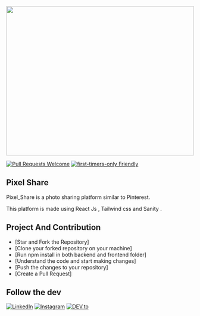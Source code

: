 <img src="https://github.com/anshul-kh/Pixel_Share/assets/122505679/15f07e45-4532-4401-9af2-df1a4ca00ba4" width="100%" height="400">


[![Pull Requests Welcome](https://img.shields.io/badge/PRs-welcome-brightgreen.svg?style=flat)](http://makeapullrequest.com)
[![first-timers-only Friendly](https://img.shields.io/badge/first--timers--only-friendly-blue.svg)](http://www.firsttimersonly.com/)


## Pixel Share
Pixel_Share is a photo sharing platform similar to Pinterest.<br>

This platform is made using React Js , Tailwind css and Sanity .

## Project And Contribution

- [Star and Fork the Repository]
- [Clone your forked repository on your machine]
- [Run npm install in both backend and frontend folder]
- [Understand the code and start making changes]
- [Push the changes to your repository]
- [Create a Pull Request]


## Follow the dev 
<a href="https://www.linkedin.com/in/anshul-o4/" target="_blank"><img src="https://img.shields.io/badge/LinkedIn-%230077B5.svg?&style=flat-square&logo=linkedin&logoColor=white" alt="LinkedIn"></a>
<a href="https://www.instagram.com/campy_ansh/" target="_blank"><img src="https://img.shields.io/badge/Instagram-%23E4405F.svg?&style=flat-square&logo=instagram&logoColor=white" alt="Instagram"></a>
<a href="https://dev.to/" target="_blank"><img src="https://img.shields.io/badge/DEV-%230A0A0A.svg?&style=flat-square&logo=DEV.to&logoColor=white" alt="DEV.to"></a>
  



